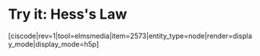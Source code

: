 # Try it: Hess's Law

[ciscode|rev=1|tool=elmsmedia|item=2573|entity_type=node|render=display_mode|display_mode=h5p]